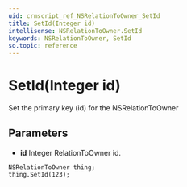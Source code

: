 ```yaml
---
uid: crmscript_ref_NSRelationToOwner_SetId
title: SetId(Integer id)
intellisense: NSRelationToOwner.SetId
keywords: NSRelationToOwner, SetId
so.topic: reference
---
```


# SetId(Integer id)

Set the primary key (id) for the NSRelationToOwner

## Parameters

* **id** Integer RelationToOwner id.

```crmscript
NSRelationToOwner thing;
thing.SetId(123);
```

